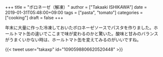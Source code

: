 +++
title = "ボロネーゼ（解凍）"
author = ["Takaaki ISHIKAWA"]
date = 2019-01-31T05:48:00+09:00
tags = ["pasta", "tomato"]
categories = ["cooking"]
draft = false
+++

年末に大量に作った冷凍しておいたボロネーゼソースでパスタを作りました。ホールトマト缶の違いでここまで味が変わるのかと驚いた。酸味と甘みのバランスがうまくいかない時は、ホールトマト缶を変えてみるのがいいですね。  

{{< tweet user="takaxp" id="1090598806620520448" >}}
